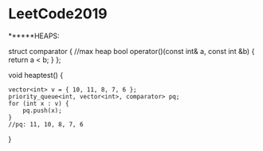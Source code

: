 # LeetCode2019

******HEAPS:

struct comparator {
	//max heap
	bool operator()(const int& a, const int &b) {
		return a < b;
	}
};

void heaptest() {

	vector<int> v = { 10, 11, 8, 7, 6 };
	priority_queue<int, vector<int>, comparator> pq;
	for (int x : v) {
		pq.push(x);
	}
	//pq: 11, 10, 8, 7, 6
}
